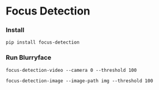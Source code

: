 # Focus Detection


### Install
 
`pip install focus-detection`
 
 
### Run Blurryface

`focus-detection-video --camera 0 --threshold 100`

`focus-detection-image --image-path img --threshold 100`
